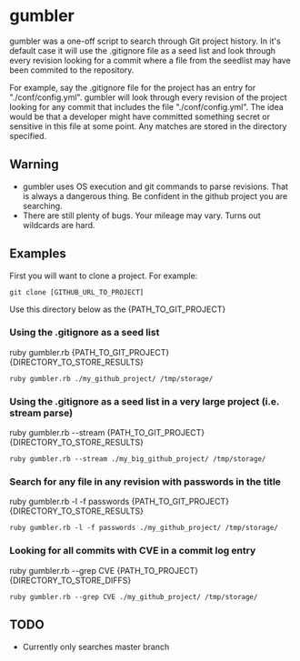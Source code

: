 # gumbler

gumbler was a one-off script to search through Git project history. In it's default case it will use the .gitignore file as a seed list and look through every revision looking for a commit where a file from the seedlist may have been commited to the repository. 

For example, say the .gitignore file for the project has an entry for "./conf/config.yml". gumbler will look through every revision of the project looking for any commit that includes the file "./conf/config.yml". The idea would be that a developer might have committed something secret or sensitive in this file at some point. Any matches are stored in the directory specified.

## Warning

* gumbler uses OS execution and git commands to parse revisions. That is always a dangerous thing. Be confident in the github project you are searching. 
* There are still plenty of bugs. Your mileage may vary. Turns out wildcards are hard. 

## Examples

First you will want to clone a project. For example:

```
git clone [GITHUB_URL_TO_PROJECT]
```
Use this directory below as the {PATH_TO_GIT_PROJECT}

### Using the .gitignore as a seed list

ruby gumbler.rb {PATH_TO_GIT_PROJECT} {DIRECTORY_TO_STORE_RESULTS} 

```
ruby gumbler.rb ./my_github_project/ /tmp/storage/
```

### Using the .gitignore as a seed list in a very large project (i.e. stream parse)

ruby gumbler.rb --stream {PATH_TO_GIT_PROJECT} {DIRECTORY_TO_STORE_RESULTS} 

```
ruby gumbler.rb --stream ./my_big_github_project/ /tmp/storage/
```

### Search for any file in any revision with passwords in the title 

ruby gumbler.rb -l -f passwords {PATH_TO_GIT_PROJECT} {DIRECTORY_TO_STORE_RESULTS} 

```
ruby gumbler.rb -l -f passwords ./my_github_project/ /tmp/storage/
```

### Looking for all commits with CVE in a commit log entry

ruby gumbler.rb --grep CVE {PATH_TO_PROJECT} {DIRECTORY_TO_STORE_DIFFS} 

```
ruby gumbler.rb --grep CVE ./my_github_project/ /tmp/storage/
```

## TODO
- Currently only searches master branch
